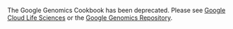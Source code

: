 The Google Genomics Cookbook has been deprecated. Please see [Google Cloud Life Sciences](https://cloud.google.com/life-sciences) or the [Google Genomics Repository](https://github.com/googlegenomics).
